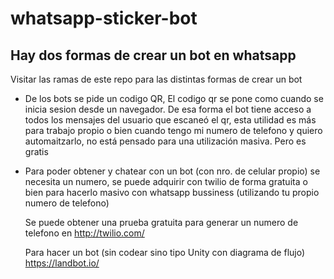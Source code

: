 # whatsapp-sticker-bot

## Hay dos formas de crear un bot en whatsapp

Visitar las ramas de este repo para las distintas formas de crear un bot

* De los bots se pide un codigo QR, El codigo qr se pone como cuando se inicia sesion desde un navegador.
De esa forma el bot tiene acceso a todos los mensajes del usuario que escaneó el qr, esta utilidad es más para trabajo propio o bien cuando tengo mi numero de telefono y quiero automaitzarlo, no está pensado para una utilización masiva. Pero es gratis
* Para poder obtener y chatear con un bot (con nro. de celular propio) se necesita un numero, se puede adquirir con twilio de forma gratuita o bien para hacerlo masivo con whatsapp bussiness (utilizando tu propio numero de telefono)

    Se puede obtener una prueba gratuita para generar un numero de telefono en
	http://twilio.com/

	Para hacer un bot (sin codear sino tipo Unity con diagrama de flujo)
	https://landbot.io/
